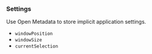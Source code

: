 ### Settings

Use Open Metadata to store implicit application settings.

* `windowPosition`
* `windowSize`
* `currentSelection`